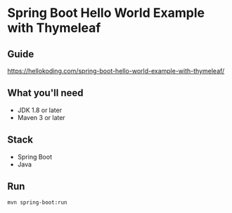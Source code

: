 # Spring Boot Hello World Example with Thymeleaf

## Guide
https://hellokoding.com/spring-boot-hello-world-example-with-thymeleaf/

## What you'll need
- JDK 1.8 or later
- Maven 3 or later

## Stack
- Spring Boot
- Java

## Run
`mvn spring-boot:run`
